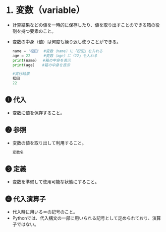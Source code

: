 # ⒈ 変数（variable）
- 計算結果などの値を一時的に保存したり、値を取り出すことのできる箱の役割を持つ要素のこと。
- 変数の中身（値）は何度も繰り返し使うことができる。
    
    ```python
    name = '松田'　#変数（name）に「松田」を入れる
    age = 22　　　 #変数（age）に「22」を入れる
    print(name)　 #箱の中身を表示
    print(age)　　#箱の中身を表示
    
    #実行結果
    松田
    22
    ```

## ❶ 代入
- 変数に値を保存すること。

## ❷ 参照
- 変数の値を取り出して利用すること。
    ```python
    変数名
    ```

## ❸ 定義
- 変数を準備して使用可能な状態にすること。

## ❹ 代入演算子
- 代入時に用いる＝の記号のこと。
- Pythonでは、代入構文の一部に用いられる記号として定められており、演算子ではない。
